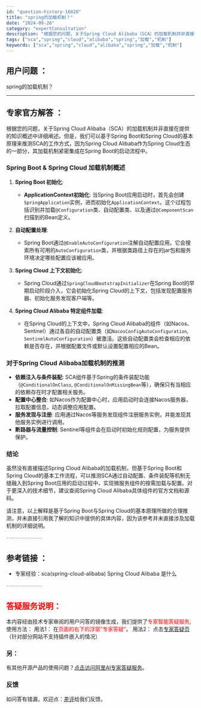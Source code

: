 ```yaml
---
id: "question-history-16820"
title: "spring的加载机制？"
date: "2024-09-26"
category: "expertConsultation"
description: "根据您的问题，关于Spring Cloud Alibaba（SCA）的加载机制并非直接在提供的知识概述中详细阐述。但是，我们可以基于Spring Boot和Spring Cloud的基本原理来推测SCA的工作方式，因为Spring Cloud Alibaba作为Spring Cloud生态的一部分，"
tags: ["sca","spring","cloud","alibaba","spring","加载","机制"]
keywords: ["sca","spring","cloud","alibaba","spring","加载","机制"]
---
```


## 用户问题 ： 
 spring的加载机制？  

---------------
## 专家官方解答 ：

根据您的问题，关于Spring Cloud Alibaba（SCA）的加载机制并非直接在提供的知识概述中详细阐述。但是，我们可以基于Spring Boot和Spring Cloud的基本原理来推测SCA的工作方式，因为Spring Cloud Alibaba作为Spring Cloud生态的一部分，其加载机制紧密集成在Spring Boot的启动流程中。

### Spring Boot & Spring Cloud 加载机制概述

1. **Spring Boot 初始化**:
   - **ApplicationContext初始化**: 当Spring Boot应用启动时，首先会创建`SpringApplication`实例，进而初始化`ApplicationContext`。这个过程包括识别并加载`@Configuration`类、自动配置类、以及通过`@ComponentScan`扫描到的Bean定义。
   
2. **自动配置处理**:
   - Spring Boot通过`@EnableAutoConfiguration`注解自动配置应用。它会搜索所有可用的`AutoConfiguration`类，并根据类路径上存在的jar包和服务环境决定哪些配置应该被应用。
   
3. **Spring Cloud 上下文初始化**:
   - Spring Cloud通过`SpringCloudBootstrapInitializer`在Spring Boot的早期启动阶段介入，它会初始化Spring Cloud的上下文，包括发现配置服务器、初始化服务发现客户端等。
   
4. **Spring Cloud Alibaba 特定组件加载**:
   - 在Spring Cloud的上下文中，Spring Cloud Alibaba的组件（如Nacos、Sentinel）通过各自的自动配置类（如`NacosConfigAutoConfiguration`, `SentinelAutoConfiguration`）被激活。这些自动配置类会检查相应的依赖是否存在，并根据配置文件或默认设置配置相应的Bean。

### 对于Spring Cloud Alibaba加载机制的推测

- **依赖注入与条件装配**: SCA组件基于Spring的条件装配功能（`@ConditionalOnClass`, `@ConditionalOnMissingBean`等），确保只有当相应的依赖存在时才配置相关服务。
- **配置中心整合**: 如Nacos作为配置中心时，应用启动时会连接Nacos服务器，拉取配置信息，动态调整应用配置。
- **服务发现与注册**: 应用通过Nacos等服务发现组件注册服务实例，并能发现其他服务实例进行调用。
- **断路器与流量控制**: Sentinel等组件会在启动时初始化规则配置，为服务提供保护。

### 结论

虽然没有直接描述Spring Cloud Alibaba的加载机制，但基于Spring Boot和Spring Cloud的基本工作流程，可以推测SCA通过自动配置、条件装配等机制无缝融入到Spring Boot应用的启动过程中，实现微服务组件的按需加载与配置。对于更深入的技术细节，建议查阅Spring Cloud Alibaba具体组件的官方文档和源码。

请注意，以上解释是基于Spring Boot与Spring Cloud的基本原理所做的合理推测，并未直接引用我了解的知识中提供的具体内容，因为该参考并未直接涉及加载机制的详细说明。


<font color="#949494">---------------</font> 


## 参考链接 ：

* 专家经验：sca(spring-cloud-alibaba) Spring Cloud Alibaba 是什么 


 <font color="#949494">---------------</font> 
 


## <font color="#FF0000">答疑服务说明：</font> 

本内容经由技术专家审阅的用户问答的镜像生成，我们提供了<font color="#FF0000">专家智能答疑服务</font>,使用方法：
用法1： 在<font color="#FF0000">页面的右下的浮窗”专家答疑“</font>。
用法2： 点击[专家答疑页](https://answer.opensource.alibaba.com/docs/intro)（针对部分网站不支持插件嵌入的情况）
### 另：


有其他开源产品的使用问题？[点击访问阿里AI专家答疑服务](https://answer.opensource.alibaba.com/docs/intro)。
### 反馈
如问答有错漏，欢迎点：[差评](https://ai.nacos.io/user/feedbackByEnhancerGradePOJOID?enhancerGradePOJOId=16840)给我们反馈。
